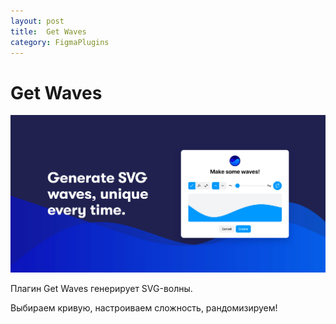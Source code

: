 ```yaml
---
layout: post
title:  Get Waves
category: FigmaPlugins
---
```


# Get Waves
![](/image/figma/408061914226727.png)

Плагин Get Waves генерирует SVG-волны.

Выбираем кривую, настроиваем сложность, рандомизируем!
